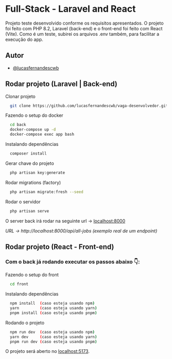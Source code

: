# Full-Stack - Laravel and React

Projeto teste desenvolvido conforme os requisitos apresentados. O projeto foi feito com PHP 8.2, Laravel (back-end) e o front-end foi feito com React (Vite).
Como é um teste, subirei os arquivos .env também, para facilitar a execução do app.


## Autor

- [@lucasfernandescwb](https://github.com/lucasfernandescwb)


## Rodar projeto (Laravel | Back-end)

Clonar projeto

```bash
  git clone https://github.com/lucasfernandescwb/vaga-desenvolvedor.git
```

Fazendo o setup do docker

```bash
  cd back
  docker-compose up -d
  docker-compose exec app bash
```

Instalando dependências

```bash
  composer install
```

Gerar chave do projeto

```bash
  php artisan key:generate
```

Rodar migrations (factory)

```bash
  php artisan migrate:fresh --seed
```

Rodar o servidor

```bash
  php artisan serve
```

O server back irá rodar na seguinte url -> [localhost:8000](http://localhost:8000) 

_URL -> http://localhost:8000/api/all-jobs (exemplo real de um endpoint)_


## Rodar projeto (React - Front-end)

### Com o back já rodando executar os passos abaixo 👇:

Fazendo o setup do front

```bash
  cd front
```

Instalando dependências

```bash
  npm install  (caso esteja usando npm)
  yarn         (caso esteja usando yarn)
  pnpm install (caso esteja usando pnpm)
```

Rodando o projeto

```bash
  npm run dev  (caso esteja usando npm)
  yarn dev     (caso esteja usando yarn)
  pnpm run dev (caso esteja usando pnpm)
```

O projeto será aberto no [localhost:5173](http://localhost:5173).